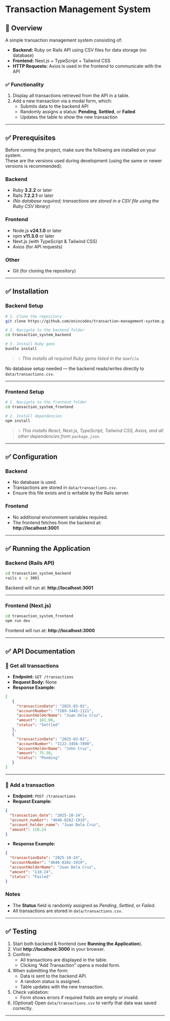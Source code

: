 # Transaction Management System

## 📌 Overview

A simple transaction management system consisting of:

- **Backend:** Ruby on Rails API using CSV files for data storage (no database)  
- **Frontend:** Next.js + TypeScript + Tailwind CSS
- **HTTP Requests:** Axios is used in the frontend to communicate with the API

### ✅ Functionality

1. Display all transactions retrieved from the API in a table.  
2. Add a new transaction via a modal form, which:  
   - Submits data to the backend API  
   - Randomly assigns a status: **Pending**, **Settled**, or **Failed**  
   - Updates the table to show the new transaction  

---

## ✅ Prerequisites

Before running the project, make sure the following are installed on your system.<br>
These are the versions used during development (using the same or newer versions is recommended):

### **Backend**
- Ruby **3.2.2** or later
- Rails **7.2.2.1** or later
- *(No database required; transactions are stored in a CSV file using the Ruby CSV library)*

### **Frontend**
- Node.js **v24.1.0** or later
- npm **v11.3.0** or later  
- Next.js (with TypeScript & Tailwind CSS)
- Axios (for API requests)

### **Other**
- Git (for cloning the repository)

---

## ✅ Installation

### **Backend Setup**

```bash
# 1. Clone the repository
git clone https://github.com/onincodes/transaction-management-system.git

# 2. Navigate to the backend folder
cd transaction_system_backend

# 3. Install Ruby gems
bundle install
```

> 💡 *This installs all required Ruby gems listed in the `Gemfile`.*

No database setup needed — the backend reads/writes directly to `data/transactions.csv`.

---

### **Frontend Setup**

```bash
# 1. Navigate to the frontend folder
cd transaction_system_frontend

# 2. Install dependencies
npm install
```

> 💡 *This installs React, Next.js, TypeScript, Tailwind CSS, Axios, and all other dependencies from `package.json`.*

---

## ✅ Configuration

### **Backend**
- No database is used.  
- Transactions are stored in `data/transactions.csv`.  
- Ensure this file exists and is writable by the Rails server.

### **Frontend**
- No additional environment variables required.  
- The frontend fetches from the backend at:  
  **http://localhost:3001**

---

## ✅ Running the Application

### **Backend (Rails API)**

```bash
cd transaction_system_backend
rails s -p 3001
```

Backend will run at: **http://localhost:3001**

---

### **Frontend (Next.js)**

```bash
cd transaction_system_frontend
npm run dev
```

Frontend will run at: **http://localhost:3000**

---

## ✅ API Documentation

### **📍 Get all transactions**

- **Endpoint:** `GET /transactions`  
- **Request Body:** None  
- **Response Example:**

```json
[
   {
     "transactionDate": "2025-03-01",
     "accountNumber": "7289-3445-1121",
     "accountHolderName": "Juan Dela Cruz",
     "amount": 181.08,
     "status": "Settled"
   },
   {
     "transactionDate": "2025-03-02",
     "accountNumber": "1122-3456-7890",
     "accountHolderName": "John Cruz",
     "amount": 75.50,
     "status": "Pending"
   }
]
```

---

### **📍 Add a transaction**

- **Endpoint:** `POST /transactions`  
- **Request Example:**

```json
{
  "transaction_date": "2025-10-24",
  "account_number": "4646-8282-1919",
  "account_holder_name": "Juan Dela Cruz",
  "amount": 110.24
}
```

- **Response Example:**

```json
{
  "transactionDate": "2025-10-24",
  "accountNumber": "4646-8282-1919",
  "accountHolderName": "Juan Dela Cruz",
  "amount": "110.24",
  "status": "Failed"
}
```

### **Notes**
- The **Status** field is randomly assigned as *Pending*, *Settled*, or *Failed*.  
- All transactions are stored in `data/transactions.csv`.

---

## ✅ Testing

1. Start both backend & frontend (see **Running the Application**).  
2. Visit **http://localhost:3000** in your browser.  
3. Confirm:
   - All transactions are displayed in the table.  
   - Clicking “Add Transaction” opens a modal form.  
4. When submitting the form:
   - Data is sent to the backend API.  
   - A random status is assigned.  
   - Table updates with the new transaction.  
5. Check validation:
   - Form shows errors if required fields are empty or invalid.  
6. (Optional) Open `data/transactions.csv` to verify that data was saved correctly.

---


